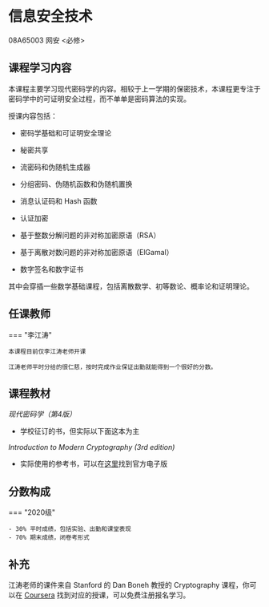 # 信息安全技术
<div class="badges">
<span class="badge course-id-badge"> 08A65003 </span>
<span class="badge compulsory-badge">网安 <必修></span>
</div>

## 课程学习内容

本课程主要学习现代密码学的内容。相较于上一学期的保密技术，本课程更专注于密码学中的可证明安全过程，而不单单是密码算法的实现。

授课内容包括：

- 密码学基础和可证明安全理论

- 秘密共享

- 流密码和伪随机生成器

- 分组密码、伪随机函数和伪随机置换

- 消息认证码和 Hash 函数

- 认证加密

- 基于整数分解问题的非对称加密原语（RSA）

- 基于离散对数问题的非对称加密原语（ElGamal）

- 数字签名和数字证书

其中会穿插一些数学基础课程，包括离散数学、初等数论、概率论和证明理论。

## 任课教师

=== "李江涛"

    本课程目前仅李江涛老师开课

    江涛老师平时分给的很仁慈，按时完成作业保证出勤就能得到一个很好的分数。

## 课程教材

*现代密码学（第4版）*

- 学校征订的书，但实际以下面这本为主

*Introduction to Modern Cryptography (3rd edition)*

- 实际使用的参考书，可以在[这里](https://www.cs.umd.edu/~jkatz/imc.html)找到官方电子版

## 分数构成

=== "2020级"

    - 30% 平时成绩，包括实验、出勤和课堂表现
    - 70% 期末成绩，闭卷考形式

## 补充

江涛老师的课件来自 Stanford 的 Dan Boneh 教授的 Cryptography 课程，你可以在 [Coursera](https://www.coursera.org/learn/crypto) 找到对应的授课，可以免费注册报名学习。